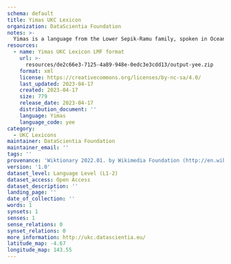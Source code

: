 ```yaml
---
schema: default
title: Yimas UKC Lexicon
organization: DataScientia Foundation
notes: >-
  Yimas is a language from the Lower Sepik-Ramu family, spoken in Oceania. The UKC Lexicon of Yimas is represented as a lexico-semantic network. It consists of words, word senses, synsets, as well as sense-level and synset-level relationships.
resources:
  - name: Yimas UKC Lexicon LMF format
    url: >-
      resources/de2c66e3-7125-4a89-948e-0edc3e3cdd13/output-yee.zip
    format: xml
    license: https://creativecommons.org/licenses/by-nc-sa/4.0/
    last_updated: 2023-04-17
    created: 2023-04-17
    size: 779
    release_date: 2023-04-17
    distribution_document: ''
    language: Yimas
    language_code: yee
category:
  - UKC Lexicons
maintainer: DataScientia Foundation
maintainer_email: ''
tags: ''
provenance: 'Wiktionary 2022.01. by Wikimedia Foundation (http://en.wiktionary.org); Princeton WordNet 2.1 by Princeton University (https://wordnet.princeton.edu)'
version: '1.0'
dataset_level: Language Level (L1-2)
dataset_access: Open Access
dataset_description: ''
landing_page: ''
date_of_collection: ''
words: 1
synsets: 1
senses: 1
sense_relations: 0
synset_relations: 0
more_information: http://ukc.datascientia.eu/
latitude_map: -4.67
longitude_map: 143.55
---
```

